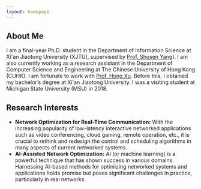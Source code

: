 ```yaml
---
layout: homepage
---
```


## About Me

I am a final-year Ph.D. student in the Department of Information Science at Xi'an Jiaotong University (XJTU), supervised by [Prof. Shusen Yang](https://gr.xjtu.edu.cn/en/web/shusenyang)). I am also currently working as a research assistant in the Department of Computer Science and Engineering at The Chinese University of Hong Kong (CUHK). I am fortunate to work with [Prof. Hong Xu](https://henryhxu.github.io). Before this, I obtained my bachelor’s degree at Xi'an Jiaotong University. I was a visiting student at Michigan State University (MSU) in 2018.

## Research Interests

- **Network Optimization for Real-Time Communication:**
With the increasing popularity of low-latency interactive networked applications such as video conferencing, cloud gaming, remote operation, etc., it is crucial to rethink and redesign the control and scheduling algorithms in many aspects of current networked systems.
- **AI-Assisted Network Optimization:**
AI (or machine learning) is a powerful technique that has shown success in various domains. Harnessing AI-based methods for optimizing networked systems and applications holds promise but poses significant challenges in practice, particularly in real networks.

<!--## News>>

<!--{% include_relative _includes/news.md %}>>

{% include_relative _includes/publications.md %}

{% include_relative _includes/experiences.md %}

{% include_relative _includes/honors.md %}

<!--{% include_relative _includes/teaching.md %}>>

<!--{% include_relative _includes/talks.md %}>>

{% include_relative _includes/services.md %}

<!--{% include_relative _includes/contact.md %}>>
